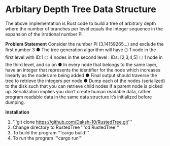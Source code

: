 # Arbitary Depth Tree Data Structure
The above implementation is Rust code to build a tree of arbitrary depth where the number of branches per level equals the integer sequence in the expansion of the irrational number Pi.

**Problem Statement**
Consider the number Pi (3.14159265...) and exclude the first number 3
● The tree generation algorithm will have
🌕 1 node in the first level with ID:1
🌕 4 nodes in the second level : IDs: [2,3,4,5]
🌕 1 node in the third level, and so on
● In every node that belongs to the same layer, have an integer that represents the
identifier for the node which increases linearly as the nodes are being added
● Final output should traverse the tree to retrieve the integers per node
● Dump each of the nodes (serialized) to the disk such that you can retrieve child nodes if
a parent node is picked up. Serialization implies you don’t create human readable data,
rather program readable data in the same data structure it’s initialized before dumping.

**Installation**
1. '''git clone https://github.com/Daksh-10/RustedTree.git'''
2. Change directory to RustedTree '''cd RustedTree'''
3. To build the program '''cargo build'''
4. To run the program '''cargo run'''

